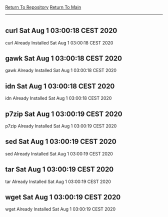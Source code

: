 [Return To Repository](https://github.com/bast69/piholeparser/)
[Return To Main](https://github.com/bast69/piholeparser/blob/master/RecentRunLogs/Mainlog.md)
____________________________________
# 
## curl Sat Aug  1 03:00:18 CEST 2020
curl Already Installed Sat Aug  1 03:00:18 CEST 2020
## gawk Sat Aug  1 03:00:18 CEST 2020
gawk Already Installed Sat Aug  1 03:00:18 CEST 2020
## idn Sat Aug  1 03:00:18 CEST 2020
idn Already Installed Sat Aug  1 03:00:18 CEST 2020
## p7zip Sat Aug  1 03:00:19 CEST 2020
p7zip Already Installed Sat Aug  1 03:00:19 CEST 2020
## sed Sat Aug  1 03:00:19 CEST 2020
sed Already Installed Sat Aug  1 03:00:19 CEST 2020
## tar Sat Aug  1 03:00:19 CEST 2020
tar Already Installed Sat Aug  1 03:00:19 CEST 2020
## wget Sat Aug  1 03:00:19 CEST 2020
wget Already Installed Sat Aug  1 03:00:19 CEST 2020
